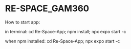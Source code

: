 # RE-SPACE_GAM360

How to start app:

in terminal: 
cd Re-Space-App; npm install; npx expo start -c

when npm installed:
cd Re-Space-App; npx expo start -c
